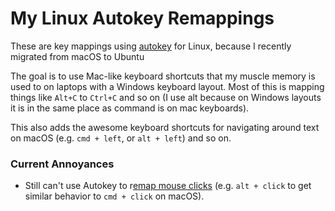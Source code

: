 # My Linux Autokey Remappings

These are key mappings using [autokey](https://github.com/autokey/autokey) for Linux, because I recently migrated from macOS to Ubuntu

The goal is to use Mac-like keyboard shortcuts that my muscle memory is used to on laptops with a Windows keyboard layout.
Most of this is mapping things like `Alt+C` to `Ctrl+C` and so on (I use alt because on Windows layouts it is in the same place as command is on mac keyboards).

This also adds the awesome keyboard shortcuts for navigating around text on macOS (e.g. `cmd + left`, or `alt + left`) and so on.

### Current Annoyances

* Still can't use Autokey to r[emap mouse clicks](https://github.com/autokey/autokey/issues/180) (e.g. `alt + click` to get similar behavior to `cmd + click` on macOS).
